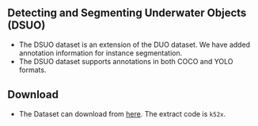 ## Detecting and Segmenting Underwater Objects (DSUO)
* The DSUO dataset is an extension of the DUO dataset. We have added annotation information for instance segmentation.
* The DSUO dataset supports annotations in both COCO and YOLO formats.
## Download
* The Dataset can download from [here](https://pan.baidu.com/s/12crBzT-SNINLTZTB7Mx4Dg). The extract code is `k52x`.
